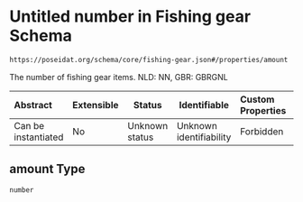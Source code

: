 # Untitled number in Fishing gear Schema

```txt
https://poseidat.org/schema/core/fishing-gear.json#/properties/amount
```

The number of fishing gear items. NLD: NN, GBR: GBRGNL


| Abstract            | Extensible | Status         | Identifiable            | Custom Properties | Additional Properties | Access Restrictions | Defined In                                                                   |
| :------------------ | ---------- | -------------- | ----------------------- | :---------------- | --------------------- | ------------------- | ---------------------------------------------------------------------------- |
| Can be instantiated | No         | Unknown status | Unknown identifiability | Forbidden         | Allowed               | none                | [fishing-gear.json\*](schemas/core/fishing-gear.json "open original schema") |

## amount Type

`number`
